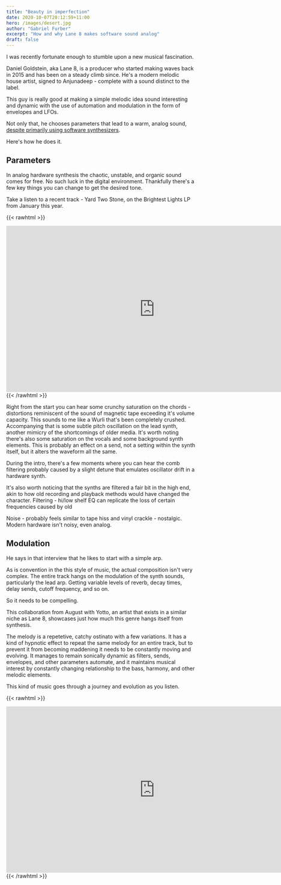 ```yaml
---
title: "Beauty in imperfection"
date: 2020-10-07T20:12:59+11:00	
hero: /images/desert.jpg
author: "Gabriel Furber"
excerpt: "How and why Lane 8 makes software sound analog"
draft: false
---
```


I was recently fortunate enough to stumble upon a new musical fascination.

Daniel Goldstein, aka Lane 8, is a producer who started making waves back in 2015 and has been on a steady climb since. He's a modern melodic house artist, signed to Anjunadeep - complete with a sound distinct to the label. 

This guy is really good at making a simple melodic idea sound interesting and dynamic with the use of automation and modulation in the form of envelopes and LFOs. 

Not only that, he chooses parameters that lead to a warm, analog sound, [despite primarily using software synthesizers](https://www.youtube.com/watch?v=G_eGfgCzQis&t=237).

Here's how he does it. 



## Parameters
In analog hardware synthesis the chaotic, unstable, and organic sound comes for free. No such luck in the digital environment. Thankfully there's a few key things you can change to get the desired tone.

Take a listen to a recent track - Yard Two Stone, on the Brightest Lights LP from January this year.

{{< rawhtml >}}
<iframe 
	frameborder="0" 
	scrolling="no" 
	marginheight="0" 
	marginwidth="0"
	padding=""
	width="788.54" 
	height="443" 
	type="text/html" 
	src="https://www.youtube.com/embed/dtoWicp2ijQ?autoplay=0&fs=0&iv_load_policy=3&showinfo=0&rel=0&cc_load_policy=0&start=0&end=0">
</iframe>
{{< /rawhtml >}}


Right from the start you can hear some crunchy saturation on the chords - distortions reminiscent of the sound of magnetic tape exceeding it's volume capacity. This sounds to me like a Wurli that's been completely crushed.
Accompanying that is some subtle pitch oscillation on the lead synth, another mimicry of the shortcomings of older media.
It's worth noting there's also some saturation on the vocals and some background synth elements. This is probably an effect on a send, not a setting within the synth itself, but it alters the waveform all the same.

During the intro, there's a few moments where you can hear the comb filtering probably caused by a slight detune that emulates oscillator drift in a hardware synth. 

It's also worth noticing that the synths are filtered a fair bit in the high end, akin to how old recording and playback methods would have changed the character.
Filtering - hi/low shelf EQ can replicate the loss of certain frequencies caused by old 

Noise - probably feels similar to tape hiss and vinyl crackle - nostalgic. Modern hardware isn't noisy, even analog.


## Modulation
He says in that interview that he likes to start with a simple arp.

As is convention in the this style of music, the actual composition isn't very complex. The entire track hangs on the modulation of the synth sounds, particularly the lead arp. Getting variable levels of reverb, decay times, delay sends, cutoff frequency, and so on.

So it needs to be compelling.

This collaboration from August with Yotto, an artist that exists in a similar niche as Lane 8, showcases just how much this genre hangs itself from synthesis.

The melody is a repetetive, catchy ostinato with a few variations. It has a kind of hypnotic effect to repeat the same melody for an entire track, but to prevent it from becoming maddening it needs to be constantly moving and evolving. It manages to remain sonically dynamic as filters, sends, envelopes, and other parameters automate, and it maintains musical interest by constantly changing relationship to the bass, harmony, and other melodic elements.

This kind of music goes through a journey and evolution as you listen.

{{< rawhtml >}}
<iframe 
	frameborder="0" 
	scrolling="no" 
	marginheight="0" 
	marginwidth="0"
	padding=""
	width="788.54" 
	height="443" 
	type="text/html" 
	src="https://www.youtube.com/embed/ZFhJsY3HudY?autoplay=0&fs=0&iv_load_policy=3&showinfo=0&rel=0&cc_load_policy=0&start=0&end=0">
</iframe>
{{< /rawhtml >}}
